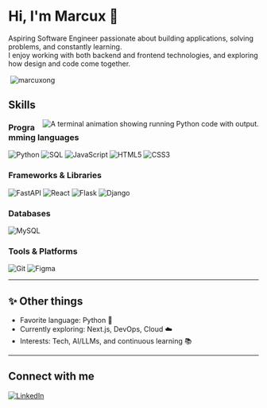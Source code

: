 # Hi, I'm Marcux 👋

Aspiring Software Engineer passionate about building applications, solving problems, and constantly learning.  
I enjoy working with both backend and frontend technologies, and exploring how design and code come together.

<p>&nbsp;<img align="center" src="https://github-readme-stats.vercel.app/api?username=marcuxong&show_icons=true&locale=en" alt="marcuxong" /></p>

## Skills

<a href="https://github.com/marcuxong" target="_blank">
  <img alt="A terminal animation showing running Python code with output." align="right" src="img/code.gif" />
</a>

### Programming languages

![Python](https://img.shields.io/badge/Python-3776AB?logo=python&logoColor=white&style=for-the-badge)
![SQL](https://img.shields.io/badge/SQL-336791?logo=postgresql&logoColor=white&style=for-the-badge)
![JavaScript](https://img.shields.io/badge/JavaScript-F7DF1E?logo=javascript&logoColor=black&style=for-the-badge)
![HTML5](https://img.shields.io/badge/HTML5-E34F26?logo=html5&logoColor=white&style=for-the-badge)
![CSS3](https://img.shields.io/badge/CSS3-1572B6?logo=css3&logoColor=white&style=for-the-badge)

### Frameworks & Libraries

![FastAPI](https://img.shields.io/badge/FastAPI-009688?logo=fastapi&logoColor=white&style=for-the-badge)
![React](https://img.shields.io/badge/React-61DAFB?logo=react&logoColor=black&style=for-the-badge)
![Flask](https://img.shields.io/badge/Flask-000000?logo=flask&logoColor=white&style=for-the-badge)
![Django](https://img.shields.io/badge/Django-092E20?logo=django&logoColor=white&style=for-the-badge)

### Databases

![MySQL](https://img.shields.io/badge/MySQL-4479A1?logo=mysql&logoColor=white&style=for-the-badge)

### Tools & Platforms

![Git](https://img.shields.io/badge/Git-F05032?logo=git&logoColor=white&style=for-the-badge)
![Figma](https://img.shields.io/badge/Figma-F24E1E?logo=figma&logoColor=white&style=for-the-badge)

---

## ✨ Other things

- Favorite language: Python 🐍  
- Currently exploring: Next.js, DevOps, Cloud ☁️  
- Interests: Tech, AI/LLMs, and continuous learning 📚

---

## Connect with me
[![LinkedIn](https://img.shields.io/badge/LinkedIn-0A66C2?logo=linkedin&logoColor=white&style=for-the-badge)](https://www.linkedin.com/in/marcuxong)
